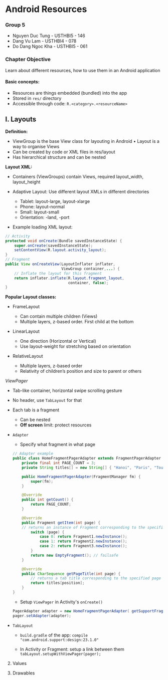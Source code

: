 # Android Resources

### Group 5
* Nguyen Duc Tung - USTHBI5 - 146
* Dang Vu Lam - USTHBI4 - 078
* Do Dang Ngoc Kha - USTHBI5 - 061

### Chapter Objective

Learn about different resources, how to use them in an Android application

#### Basic concepts:

* Resources are things embedded (bundled) into the app
* Stored in `res/` directory
* Accessible through code: `R.<category>.<resourceName>`

## I. Layouts

**Definition:**

* ViewGroup is the base View class for layouting in Android • Layout is a way to organise Views
* Can be created by code or XML files in res/layout
* Has hierarchical structure and can be nested

**Layout XML:**

* Containers (ViewGroups) contain Views, required layout_width, layout_height
* Adaptive Layout: Use different layout XMLs in different directories
  * Tablet: layout-large, layout-xlarge
  * Phone: layout-normal
  * Small: layout-small
  * Orientation: -land, -port

* Example loading XML layout:
```java
// Activity
protected void onCreate(Bundle savedInstanceState) {
    super.onCreate(savedInstanceState);
    setContentView(R.layout.activity_layout);
}
// Fragment
public View onCreateView(LayoutInflater inflater,
                         ViewGroup container,...) {
    // Inflate the layout for this fragment
    return inflater.inflate(R.layout.fragment_layout,
                            container, false);
}
```

**Popular Layout classes:**

* FrameLayout
  * Can contain multiple children (Views)
  * Multiple layers, z-based order. First child at the bottom

* LinearLayout
  * One direction (Horizontal or Vertical)
  * Use layout-weight for stretching based on orientation

* RelativeLayout
  * Multiple layers, z-based order
  * Relativity of children’s position and size to parent or others

*ViewPager*

* Tab-like container, horizontal swipe scrolling gesture

* No header, use `TabLayout` for that

* Each tab is a fragment
  * Can be nested
  * **Off screen** limit: protect resources

* `Adapter`
  * Specify what fragment in what page

  ```java
  // Adapter example
  public class HomeFragmentPagerAdapter extends FragmentPagerAdapter {
      private final int PAGE_COUNT = 3;
      private String titles[] = new String[] { "Hanoi", "Paris", "Toulouse" };

      public HomeFragmentPagerAdapter(FragmentManager fm) {
          super(fm);
      }

      @Override
      public int getCount() {
          return PAGE_COUNT;
      }

      @Override
      public Fragment getItem(int page) {
      // returns an instance of Fragment corresponding to the specified page
          switch (page) {
              case 0: return Fragment1.newInstance();
              case 1: return Fragment2.newInstance();
              case 2: return Fragment3.newInstance();
          }
          return new EmptyFragment(); // failsafe
      }

      @Override
      public CharSequence getPageTitle(int page) {
          // returns a tab title corresponding to the specified page
          return titles[position];
      }
  }
  ```

  * Setup `ViewPager` in Activity's `onCreate()`
  ```java
  PagerAdapter adapter = new HomeFragmentPagerAdapter( getSupportFragmentManager());
  pager.setAdapter(adapter);
  ```

* `TabLayout`
  * `build.gradle` of the app:
  ```compile "com.android.support:design:23.1.0"```

  * In Activity or Fragment: setup a link between them
  ```tabLayout.setupWithViewPager(pager);```

2. Values

3. Drawables
